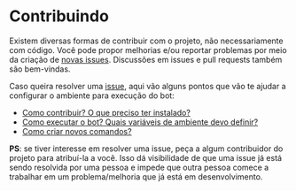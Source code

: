 # Contribuindo

Existem diversas formas de contribuir com o projeto, não necessariamente com código.
Você pode propor melhorias e/ou reportar problemas por meio da criação de [novas issues][1].
Discussões em issues e pull requests também são bem-vindas.

Caso queira resolver uma [issue][1], aqui vão alguns pontos que vão te ajudar a configurar o
ambiente para execução do bot:

- [Como contribuir? O que preciso ter instalado?](./docs/como-contribuir.md)
- [Como executar o bot? Quais variáveis de ambiente devo definir?](./docs/como-executar.md)
- [Como criar novos comandos?](./docs/criando-novos-comandos.md)

**PS**: se tiver interesse em resolver uma issue, peça a algum contribuidor do projeto para atribuí-la
a você. Isso dá visibilidade de que uma issue já está sendo resolvida por uma pessoa e impede que
outra pessoa comece a trabalhar em um problema/melhoria que já está em desenvolvimento.

[1]: https://github.com/levxyca/pandadomalbot/issues
